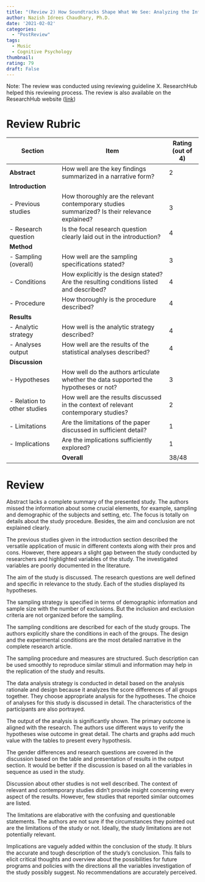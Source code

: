 ```yaml
---
title: "(Review 2) How Soundtracks Shape What We See: Analyzing the Influence of Music on Visual Scenes Through Self-Assessment, Eye Tracking, and Pupillometry"
author: Nazish Idrees Chaudhary, Ph.D.
date: '2021-02-02'
categories:
  - "PostReview"
tags:
  - Music
  - Cognitive Psychology
thumbnail:
rating: 79
draft: False
---
```


Note: The review was conducted using reviewing guideline X. ResearchHub helped this reviewing process. The review is also available on the ResearchHub website ([link](https://www.researchhub.com/paper/874558/how-soundtracks-shape-what-we-see-analyzing-the-influence-of-music-on-visual-scenes-through-self-assessment-eye-tracking-and-pupillometry))

# Review Rubric

| Section                              | Item                                  |  Rating (out of 4)|
|---------------------------------------|------------------------------------------------------------------------------------------------|---|
| **Abstract**                              | How well are the key findings summarized in a narrative form?                                  |   2|
| **Introduction** |
|  - Previous studies        | How thoroughly are the relevant contemporary studies summarized? Is their relevance explained? |   3|
| - Research question       | Is the focal research question clearly laid out in the introduction?                           |   4|
| **Method** |
| - Sampling (overall)            | How well are the sampling specifications stated?                                               |   3|
| - Conditions                    | How explicitly is the design stated? Are the resulting conditions listed and described?        |   4|
| - Procedure                     | How thoroughly is the procedure described?                                                     |   4|
| **Results** |
| - Analytic strategy            | How well is the analytic strategy described?                                                   |   4|
| - Analyses output              | How well are the results of the statistical analyses described?                                |   4|
| **Discussion** |
| - Hypotheses                | How well do the authors articulate whether the data supported the hypotheses or not?           |   3|
| - Relation to other studies | How well are the results discussed in the context of relevant contemporary studies?            |   2|
| - Limitations               | Are the limitations of the paper discussed in sufficient detail?                               |   1|
| - Implications              | Are the implications sufficiently explored?                                                    |   1|
|               |                                                   **Overall** |   38/48|


# Review

Abstract lacks a complete summary of the presented study. The authors missed the information about some crucial elements, for example, sampling and demographic of the subjects and setting, etc. The focus is totally on details about the study procedure. Besides, the aim and conclusion are not explained clearly.

The previous studies given in the introduction section described the versatile application of music in different contexts along with their pros and cons. However, there appears a slight gap between the study conducted by researchers and highlighted variables of the study. The investigated variables are poorly documented in the literature.

The aim of the study is discussed. The research questions are well defined and specific in relevance to the study. Each of the studies displayed its hypotheses.

The sampling strategy is specified in terms of demographic information and sample size with the number of exclusions. But the inclusion and exclusion criteria are not organized before the sampling.

The sampling conditions are described for each of the study groups. The authors explicitly share the conditions in each of the groups. The design and the experimental conditions are the most detailed narrative in the complete research article.

The sampling procedure and measures are structured. Such description can be used smoothly to reproduce similar stimuli and information may help in the replication of the study and results.

The data analysis strategy is conducted in detail based on the analysis rationale and design because it analyzes the score differences of all groups together. They choose appropriate analysis for the hypotheses. The choice of analyses for this study is discussed in detail. The characteristics of the participants are also portrayed.

The output of the analysis is significantly shown. The primary outcome is aligned with the research. The authors use different ways to verify the hypotheses wise outcome in great detail. The charts and graphs add much value with the tables to present every hypothesis.

The gender differences and research questions are covered in the discussion based on the table and presentation of results in the output section. It would be better if the discussion is based on all the variables in sequence as used in the study.

Discussion about other studies is not well described. The context of relevant and contemporary studies didn’t provide insight concerning every aspect of the results. However, few studies that reported similar outcomes are listed.

The limitations are elaborative with the confusing and questionable statements. The authors are not sure if the circumstances they pointed out are the limitations of the study or not. Ideally, the study limitations are not potentially relevant.

Implications are vaguely added within the conclusion of the study. It blurs the accurate and tough description of the study’s conclusion. This fails to elicit critical thoughts and overview about the possibilities for future programs and policies with the directions all the variables investigation of the study possibly suggest. No recommendations are accurately perceived.
